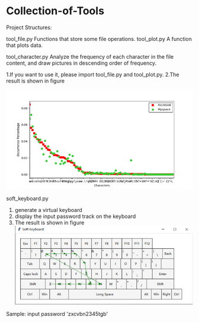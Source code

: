 # Collection-of-Tools
Project Structures:

tool_file.py Functions that store some file operations.
tool_plot.py A function that plots data.

tool_character.py Analyze the frequency of each character in the file content, and draw pictures in descending order of frequency.

1.If you want to use it, please import tool_file.py and tool_plot.py.
2.The result is shown in figure 

![image](https://github.com/yhmain/Collection-of-Tools/blob/main/Pictures/characters.png)

soft_keyboard.py 
1. generate a virtual keyboard 
2. display the input password track on the keyboard
3. The result is shown in figure   
![image](https://github.com/yhmain/Collection-of-Tools/blob/main/Pictures/keyboard.jpg)

Sample: input password 'zxcvbn2345tgb'
